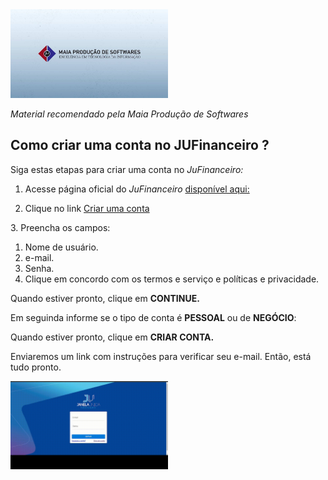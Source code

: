 <div>

<img src="./imagens/maia.jpg" width="50%"/>

<i>Material recomendado pela Maia Produção de Softwares</i>
</div>

## Como criar uma conta no JUFinanceiro ?

Siga estas etapas para criar uma conta no _JuFinanceiro:_
 
1.  Acesse página oficial do _JuFinanceiro_ [disponível aqui:](https://financeiro.homolog.janelaunica.com.br/#/login)

 
2. Clique no link [Criar uma conta](https://financeiro.homolog.janelaunica.com.br/#/registro)


<p>3. Preencha os campos:</p>

1. Nome de usuário.
2. e-mail. 
3. Senha. 
4. Clique em concordo com os termos e serviço e políticas e privacidade. 

Quando estiver pronto, clique em **CONTINUE.**<br>

Em seguinda informe se o tipo de conta é **PESSOAL** ou de **NEGÓCIO**:

Quando estiver pronto, clique em **CRIAR CONTA.**<br>

Enviaremos um link com instruções para verificar seu e-mail. Então, está tudo pronto.

<img src="./imagens/criarconta.gif" width="50%"/>


